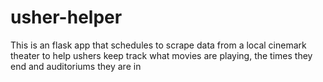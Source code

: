 # usher-helper
This is an flask app that schedules to scrape data from a local cinemark theater to help ushers keep track what movies are playing, the times they end and auditoriums they are in
